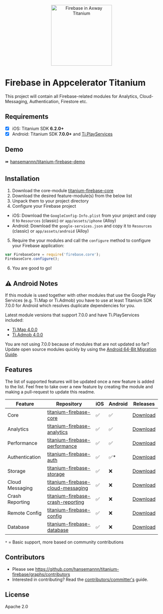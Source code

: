 
<p align="center"><img src="./titanium-firebase-logo@2x.png" height="200" alt="Firebase in Axway Titanium" /></p>


# Firebase in Appcelerator Titanium
This project will contain all Firebase-related modules for Analytics, Cloud-Messaging, Authentication, Firestore etc.

## Requirements
- [x] iOS: Titanium SDK **6.2.0+**
- [x] Android: Titanium SDK **7.0.0+** and [Ti.PlayServices](https://github.com/appcelerator-modules/ti.playservices)

## Demo

⏩ [hansemannn/titanium-firebase-demo](https://github.com/hansemannn/titanium-firebase-demo)

## Installation

1. Download the core-module [titanium-firebase-core](https://github.com/hansemannn/titanium-firebase-core/releases)
2. Download the desired feature-module(s) from the below list
3. Unpack them to your project directory
4. Configure your Firebase project
 - iOS: Download the `GoogleConfig-Info.plist` from your project and copy it to `Resources` (classic) or `app/assets/iphone` (Alloy)
 - Android: Download the `google-services.json` and copy it to `Resources` (classic) or `app/assets/android` (Alloy)
5. Require the your modules and call the `configure` method to configure your Firebase application:
```js
var FirebaseCore = require('firebase.core');
FirebaseCore.configure();
```
6. You are good to go!

## ⚠️ Android Notes
If this module is used together with other modules that use the Google Play Services (e.g. Ti.Map or Ti.Admob)
you have to use at least Titanium SDK 7.0.0 for Android which resolves duplicate dependencies for you. 

Latest module versions that support 7.0.0 and have Ti.PlayServices included:
  - [Ti.Map 4.0.0](https://github.com/appcelerator-modules/ti.map/releases/tag/android-4.0.0)
  - [Ti.Admob 4.0.0](https://github.com/appcelerator-modules/ti.admob/releases/tag/android-4.0.0)
  
You are not using 7.0.0 because of modules that are not updated so far? Update open source modules quickly by using
the [Android 64-Bit Migration Guide](http://docs.appcelerator.com/platform/latest/#!/guide/Android_Module_Upgrade_Guide).

## Features
The list of supported features will be updated once a new feature is added to the list. 
Feel free to take over a new feature by creating the module and making a pull-request to update this readme.

| Feature | Repository | iOS | Android | Releases |
| ------- | ---------- | --- | ------- | -------- |
| Core | [titanium-firebase-core](https://github.com/hansemannn/titanium-firebase-core) | ✅ | ✅ | [Download](https://github.com/hansemannn/titanium-firebase-core/releases) |
| Analytics | [titanium-firebase-analytics](https://github.com/hansemannn/titanium-firebase-analytics) | ✅ | ✅ | [Download](https://github.com/hansemannn/titanium-firebase-analytics/releases) |
| Performance | [titanium-firebase-performance](https://github.com/hansemannn/titanium-firebase-performance) | ✅ | ✅ | [Download](https://github.com/hansemannn/titanium-firebase-performance/releases) |
| Authentication | [titanium-firebase-auth](https://github.com/hansemannn/titanium-firebase-auth) | ✅ | ✅* | [Download](https://github.com/hansemannn/titanium-firebase-auth/releases) |
| Storage | [titanium-firebase-storage](https://github.com/hansemannn/titanium-firebase-storage) | ✅ | ❌ | [Download](https://github.com/hansemannn/titanium-firebase-storage/releases) |
| Cloud Messaging | [titanium-firebase-cloud-messaging](https://github.com/hansemannn/titanium-firebase-cloud-messaging) | ✅ | ❌ | [Download](https://github.com/hansemannn/titanium-firebase-cloud-messaging/releases) |
| Crash Reporting | [titanium-firebase-crash-reporting](https://github.com/hansemannn/titanium-firebase-crash-reporting) | ✅ | ❌ | [Download](https://github.com/hansemannn/titanium-firebase-crash-reporting/releases) |
| Remote Config | [titanium-firebase-config](https://github.com/hansemannn/titanium-firebase-config) | ✅ | ❌ | [Download](https://github.com/hansemannn/titanium-firebase-config/releases) |
| Database | [titanium-firebase-database](https://github.com/hansemannn/titanium-firebase-database) | ✅ | ❌ | [Download](https://github.com/hansemannn/titanium-firebase-database/releases) |

`*` = Basic support, more based on community contributions

## Contributors
* Please see https://github.com/hansemannn/titanium-firebase/graphs/contributors
* Interested in contributing? Read the [contributors/committer's](https://wiki.appcelerator.org/display/community/Home) guide.

## License 
Apache 2.0
